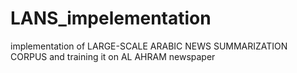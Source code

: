 # LANS_impelementation
implementation of  LARGE-SCALE ARABIC NEWS SUMMARIZATION CORPUS and training it on AL AHRAM newspaper
